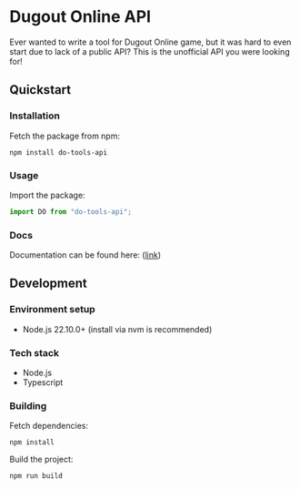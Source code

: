 # Dugout Online API

Ever wanted to write a tool for Dugout Online game, but it was hard to even start
due to lack of a public API? This is the unofficial API you were looking for!

## Quickstart

### Installation
Fetch the package from npm:
```shell
npm install do-tools-api
```

### Usage
Import the package:
```typescript
import DO from "do-tools-api";
```

### Docs
Documentation can be found here: ([link][docs])

## Development

### Environment setup
- Node.js 22.10.0+ (install via nvm is recommended)

### Tech stack
- Node.js
- Typescript

### Building
Fetch dependencies:
```shell
npm install
```

Build the project:
```shell
npm run build
```

[docs]: /docs/index.md
